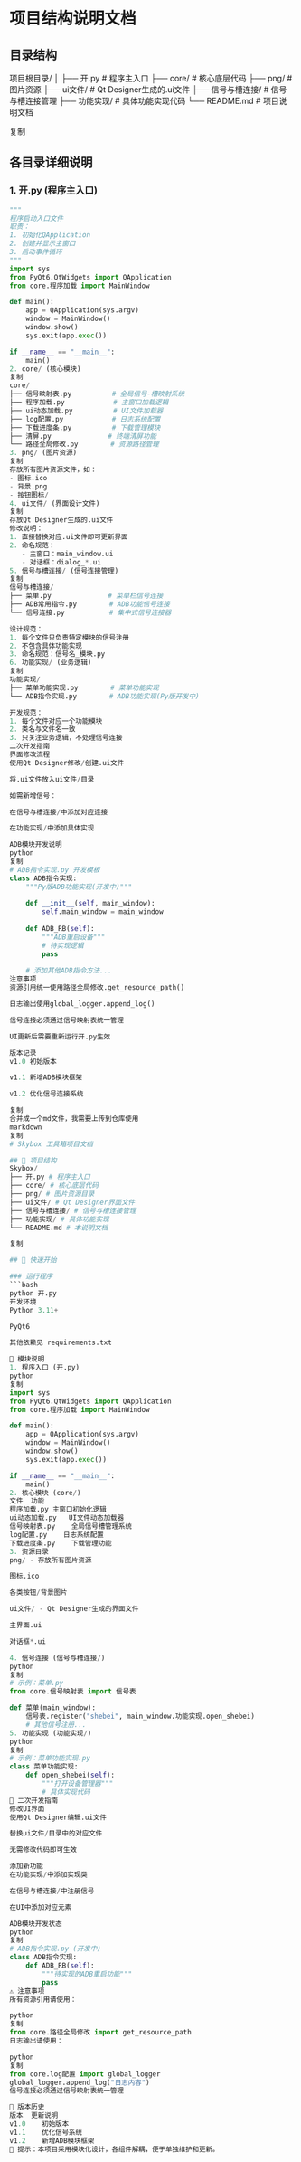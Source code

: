 # 项目结构说明文档

## 目录结构
项目根目录/
│
├── 开.py # 程序主入口
├── core/ # 核心底层代码
├── png/ # 图片资源
├── ui文件/ # Qt Designer生成的.ui文件
├── 信号与槽连接/ # 信号与槽连接管理
├── 功能实现/ # 具体功能实现代码
└── README.md # 项目说明文档

复制

## 各目录详细说明

### 1. 开.py (程序主入口)

```python
"""
程序启动入口文件
职责：
1. 初始化QApplication
2. 创建并显示主窗口
3. 启动事件循环
"""
import sys
from PyQt6.QtWidgets import QApplication
from core.程序加载 import MainWindow

def main():
    app = QApplication(sys.argv)
    window = MainWindow()
    window.show()
    sys.exit(app.exec())

if __name__ == "__main__":
    main()
2. core/ (核心模块)
复制
core/
├── 信号映射表.py          # 全局信号-槽映射系统
├── 程序加载.py            # 主窗口加载逻辑
├── ui动态加载.py          # UI文件加载器
├── log配置.py            # 日志系统配置
├── 下载进度条.py          # 下载管理模块
├── 清屏.py              # 终端清屏功能
└── 路径全局修改.py        # 资源路径管理
3. png/ (图片资源)
复制
存放所有图片资源文件，如：
- 图标.ico
- 背景.png
- 按钮图标/
4. ui文件/ (界面设计文件)
复制
存放Qt Designer生成的.ui文件
修改说明：
1. 直接替换对应.ui文件即可更新界面
2. 命名规范：
   - 主窗口：main_window.ui
   - 对话框：dialog_*.ui
5. 信号与槽连接/ (信号连接管理)
复制
信号与槽连接/
├── 菜单.py              # 菜单栏信号连接
├── ADB常用指令.py        # ADB功能信号连接
└── 信号连接.py           # 集中式信号连接器

设计规范：
1. 每个文件只负责特定模块的信号注册
2. 不包含具体功能实现
3. 命名规范：信号名_模块.py
6. 功能实现/ (业务逻辑)
复制
功能实现/
├── 菜单功能实现.py        # 菜单功能实现
└── ADB指令实现.py        # ADB功能实现(Py版开发中)

开发规范：
1. 每个文件对应一个功能模块
2. 类名与文件名一致
3. 只关注业务逻辑，不处理信号连接
二次开发指南
界面修改流程
使用Qt Designer修改/创建.ui文件

将.ui文件放入ui文件/目录

如需新增信号：

在信号与槽连接/中添加对应连接

在功能实现/中添加具体实现

ADB模块开发说明
python
复制
# ADB指令实现.py 开发模板
class ADB指令实现:
    """Py版ADB功能实现(开发中)"""
    
    def __init__(self, main_window):
        self.main_window = main_window
    
    def ADB_RB(self):
        """ADB重启设备"""
        # 待实现逻辑
        pass
    
    # 添加其他ADB指令方法...
注意事项
资源引用统一使用路径全局修改.get_resource_path()

日志输出使用global_logger.append_log()

信号连接必须通过信号映射表统一管理

UI更新后需要重新运行开.py生效

版本记录
v1.0 初始版本

v1.1 新增ADB模块框架

v1.2 优化信号连接系统

复制
合并成一个md文件，我需要上传到仓库使用
markdown
复制
# Skybox 工具箱项目文档

## 📂 项目结构
Skybox/
├── 开.py # 程序主入口
├── core/ # 核心底层代码
├── png/ # 图片资源目录
├── ui文件/ # Qt Designer界面文件
├── 信号与槽连接/ # 信号与槽连接管理
├── 功能实现/ # 具体功能实现
└── README.md # 本说明文档

复制

## 🚀 快速开始

### 运行程序
```bash
python 开.py
开发环境
Python 3.11+

PyQt6

其他依赖见 requirements.txt

🧩 模块说明
1. 程序入口 (开.py)
python
复制
import sys
from PyQt6.QtWidgets import QApplication
from core.程序加载 import MainWindow

def main():
    app = QApplication(sys.argv)
    window = MainWindow()
    window.show()
    sys.exit(app.exec())

if __name__ == "__main__":
    main()
2. 核心模块 (core/)
文件	功能
程序加载.py	主窗口初始化逻辑
ui动态加载.py	UI文件动态加载器
信号映射表.py	全局信号槽管理系统
log配置.py	日志系统配置
下载进度条.py	下载管理功能
3. 资源目录
png/ - 存放所有图片资源

图标.ico

各类按钮/背景图片

ui文件/ - Qt Designer生成的界面文件

主界面.ui

对话框*.ui

4. 信号连接 (信号与槽连接/)
python
复制
# 示例：菜单.py
from core.信号映射表 import 信号表

def 菜单(main_window):
    信号表.register("shebei", main_window.功能实现.open_shebei)
    # 其他信号注册...
5. 功能实现 (功能实现/)
python
复制
# 示例：菜单功能实现.py
class 菜单功能实现:
    def open_shebei(self):
        """打开设备管理器"""
        # 具体实现代码
🔧 二次开发指南
修改UI界面
使用Qt Designer编辑.ui文件

替换ui文件/目录中的对应文件

无需修改代码即可生效

添加新功能
在功能实现/中添加实现类

在信号与槽连接/中注册信号

在UI中添加对应元素

ADB模块开发状态
python
复制
# ADB指令实现.py (开发中)
class ADB指令实现:
    def ADB_RB(self):
        """待实现的ADB重启功能"""
        pass
⚠️ 注意事项
所有资源引用请使用：

python
复制
from core.路径全局修改 import get_resource_path
日志输出请使用：

python
复制
from core.log配置 import global_logger
global_logger.append_log("日志内容")
信号连接必须通过信号映射表统一管理

📜 版本历史
版本	更新说明
v1.0	初始版本
v1.1	优化信号系统
v1.2	新增ADB模块框架
📌 提示：本项目采用模块化设计，各组件解耦，便于单独维护和更新。
